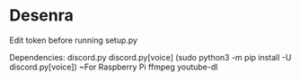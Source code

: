 # Desenra
Edit token before running setup.py

Dependencies:
discord.py 
discord.py[voice] (sudo python3 -m pip install -U discord.py[voice]) ~For Raspberry Pi
ffmpeg
youtube-dl
